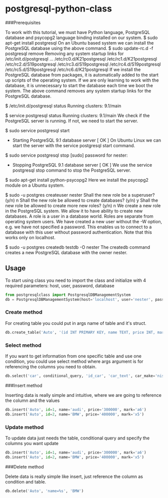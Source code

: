# postgresql-python-class


###Prerequisites

To work with this tutorial, we must have Python language, PostgreSQL database and psycopg2 language binding installed on our system.
$ sudo apt-get install postgresql
On an Ubuntu based system we can install the PostgreSQL database using the above command.
$ sudo update-rc.d -f postgresql remove
 Removing any system startup links for /etc/init.d/postgresql ...
   /etc/rc0.d/K21postgresql
   /etc/rc1.d/K21postgresql
   /etc/rc2.d/S19postgresql
   /etc/rc3.d/S19postgresql
   /etc/rc4.d/S19postgresql
   /etc/rc5.d/S19postgresql
   /etc/rc6.d/K21postgresql
If we install the PostgreSQL database from packages, it is automatically added to the start up scripts of the operating system. If we are only learning to work with the database, it is unnecessary to start the database each time we boot the system. The above command removes any system startup links for the PostgreSQL database.

$ /etc/init.d/postgresql status
Running clusters: 9.1/main

$ service postgresql status
Running clusters: 9.1/main 
We check if the PostgreSQL server is running. If not, we need to start the server.

$ sudo service postgresql start
 * Starting PostgreSQL 9.1 database server        [ OK ]
On Ubuntu Linux we can start the server with the service postgresql start command.

$ sudo service postgresql stop
[sudo] password for nester: 
 * Stopping PostgreSQL 9.1 database server        [ OK ] 
We use the service postgresql stop command to stop the PostgreSQL server.

$ sudo apt-get install python-psycopg2
Here we install the psycopg2 module on a Ubuntu system.

$ sudo -u postgres createuser nester
Shall the new role be a superuser? (y/n) n
Shall the new role be allowed to create databases? (y/n) y
Shall the new role be allowed to create more new roles? (y/n) n
We create a new role in the PostgreSQL system. We allow it to have ability to create new databases. A role is a user in a database world. Roles are separate from operating system users. We have created a new user without the -W option, e.g. we have not specified a password. This enables us to connect to a database with this user without password authentication. Note that this works only on localhost.

$ sudo -u postgres createdb testdb -O nester
The createdb command creates a new PostgreSQL database with the owner nester.

## Usage

To start using class you need to import the class and initialize with 4 required parameters: host, user, password, database
```python
from postgresqlclass import PostgresqlDBManagementSystem
db = PostgresqlDBManagementSystem(host='localhost', user='nester', password='parapapam', database='testdb')
```
### Create method
For creating table you could put in args name of table and it's struct.
```python
db.create_table('Auto', '(id INT PRIMARY KEY, name TEXT, price INT, mark TEXT)')
```
### Select method

If you want to get information from one specific table and use one condition, you could use select method where args argument is for referencing the columns you need to obtain.

```python
db.select('car', conditional_query, 'id_car', 'car_text', car_make='nissan')
```
###Insert method

Inserting data is really simple and intuitive, where we are going to reference the column and the values
```python
db.insert('Auto', id=1, name='audi', price='300000', mark='a6')
db.insert('Auto', id=2, name='BMW', price='400000', mark='x5')
```

### Update method

To update data just needs the table, conditional query and specify the columns you want update

```python
db.insert('Auto', id=1, name='audi', price='300000', mark='a6')
db.insert('Auto', id=2, name='BMW', price='400000', mark='x5')
```

###Delete method

Delete data is really simple like insert, just reference the column as condition and table.
```python
db.delete('Auto', 'name=%s', 'BMW')
```
